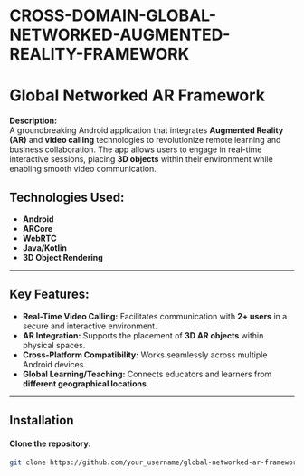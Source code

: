 # CROSS-DOMAIN-GLOBAL-NETWORKED-AUGMENTED-REALITY-FRAMEWORK

# **Global Networked AR Framework**

**Description:**  
A groundbreaking Android application that integrates **Augmented Reality (AR)** and **video calling** technologies to revolutionize remote learning and business collaboration. The app allows users to engage in real-time interactive sessions, placing **3D objects** within their environment while enabling smooth video communication.

## **Technologies Used:**  
- **Android**  
- **ARCore**  
- **WebRTC**  
- **Java/Kotlin**  
- **3D Object Rendering**

---

## **Key Features:**  
- **Real-Time Video Calling:** Facilitates communication with **2+ users** in a secure and interactive environment.  
- **AR Integration:** Supports the placement of **3D AR objects** within physical spaces.  
- **Cross-Platform Compatibility:** Works seamlessly across multiple Android devices.  
- **Global Learning/Teaching:** Connects educators and learners from **different geographical locations**.

---

## **Installation**

#### Clone the repository:
```bash
git clone https://github.com/your_username/global-networked-ar-framework.git
